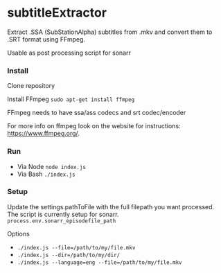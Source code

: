 # subtitleExtractor
Extract .SSA (SubStationAlpha) subtitles from .mkv and convert them to .SRT format using FFmpeg.

Usable as post processing script for sonarr

### Install
Clone repository

Install FFmpeg `sudo apt-get install ffmpeg`

FFmpeg needs to have ssa/ass codecs and srt codec/encoder

For more info on ffmpeg look on the website for instructions: https://www.ffmpeg.org/. 

### Run
- Via Node `node index.js`
- Via Bash `./index.js`

### Setup
Update the settings.pathToFile with the full filepath you want processed. The script is currently setup for sonarr. `process.env.sonarr_episodefile_path`

Options
- `./index.js --file=/path/to/my/file.mkv`
- `./index.js --dir=/path/to/my/dir/`
- `./index.js --language=eng --file=/path/to/my/file.mkv`

